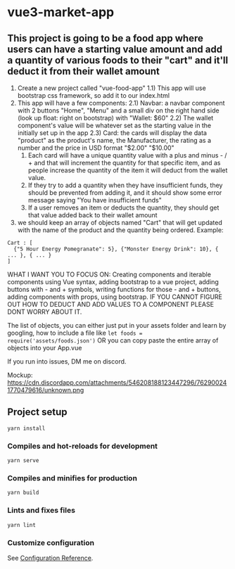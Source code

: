 # vue3-market-app
## This project is going to be a food app where users can have a starting value amount and add a quantity of various foods to their "cart" and it'll deduct it from their wallet amount
1) Create a new project called "vue-food-app" 
1.1) This app will use bootstrap css framework, so add it to our index.html
2) This app will have a few components: 
  2.1) Navbar: a navbar component with 2 buttons "Home", "Menu" and a small div on the right hand side (look up float: right on bootstrap) with "Wallet: $60"
  2.2) The wallet component's value will be whatever set as the starting value in the initially set up in the app 
  2.3) Card: the cards will display the data "product" as the product's name, the Manufacturer, the rating as a number and the price in USD format "$2.00" "$10.00" 
    1) Each card will have a unique quantity value with a plus and minus - / + and that will increment the quantity for that specific item, and as people increase the quantity of the item it will deduct from the wallet value. 
    2) If they try to add a quantity when they have insufficient funds, they should be prevented from adding it, and it should show some error message saying "You have insufficient funds" 
    3) If a user removes an item or deducts the quantity, they should get that value added back to their wallet amount 
3) we should keep an array of objects named "Cart" that will get updated with the name of the product and the quantity being ordered. Example: 
```
Cart : [
  {"5 Hour Energy Pomegranate": 5}, {"Monster Energy Drink": 10}, { ... }, { ... }
]
```
WHAT I WANT YOU TO FOCUS ON: 
Creating components and iterable components using Vue syntax, adding bootstrap to a vue project, adding buttons with - and + symbols, writing functions for those - and + buttons, adding components with props, using bootstrap. 
IF YOU CANNOT FIGURE OUT HOW TO DEDUCT AND ADD VALUES TO A COMPONENT PLEASE DONT WORRY ABOUT IT. 

The list of objects, you can either just put in your assets folder and learn by googling, how to include a file like `let foods = require('assets/foods.json')` OR you can copy paste the entire array of objects into your App.vue

If you run into issues, DM me on discord.

Mockup: https://cdn.discordapp.com/attachments/546208188123447296/762900241770479616/unknown.png

## Project setup
```
yarn install
```

### Compiles and hot-reloads for development
```
yarn serve
```

### Compiles and minifies for production
```
yarn build
```

### Lints and fixes files
```
yarn lint
```

### Customize configuration
See [Configuration Reference](https://cli.vuejs.org/config/).
